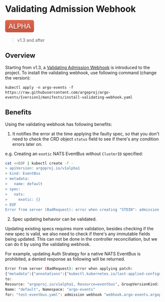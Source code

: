 # Validating Admission Webhook

![alpha](assets/alpha.svg)

> v1.3 and after

## Overview

Starting from v1.3, a
[Validating Admission Webhook](https://kubernetes.io/docs/reference/access-authn-authz/admission-controllers/#validatingadmissionwebhook)
is introduced to the project. To install the validating webhook, use following
command (change the version):

```shell
kubectl apply -n argo-events -f https://raw.githubusercontent.com/argoproj/argo-events/{version}/manifests/install-validating-webhook.yaml
```

## Benefits

Using the validating webhook has following benefits:

1. It notifies the error at the time applying the faulty spec, so that you don't
   need to check the CRD object `status` field to see if there's any condition
   errors later on.

e.g. Creating an `exotic` NATS EventBus without `ClusterID` specified:

```sh
cat <<EOF | kubectl create -f -
> apiVersion: argoproj.io/v1alpha1
> kind: EventBus
> metadata:
>   name: default
> spec:
>   nats:
>     exotic: {}
> EOF
Error from server (BadRequest): error when creating "STDIN": admission webhook "webhook.argo-events.argoproj.io" denied the request: "spec.nats.exotic.clusterID" is missing
```

2. Spec updating behavior can be validated.

Updating existing specs requires more validation, besides checking if the new
spec is valid, we also need to check if there's any immutable fields being
updated. This can not be done in the controller reconciliation, but we can do it
by using the validating webhook.

For example, updating Auth Strategy for a native NATS EventBus is prohibited, a
denied response as following will be returned.

```sh
Error from server (BadRequest): error when applying patch:
{"metadata":{"annotations":{"kubectl.kubernetes.io/last-applied-configuration":"{\"apiVersion\":\"argoproj.io/v1alpha1\",\"kind\":\"EventBus\",\"metadata\":{\"annotations\":{},\"name\":\"default\",\"namespace\":\"argo-events\"},\"spec\":{\"nats\":{\"native\":{\"replicas\":3}}}}\n"}},"spec":{"nats":{"native":{"auth":null,"maxAge":null,"securityContext":null}}}}
to:
Resource: "argoproj.io/v1alpha1, Resource=eventbus", GroupVersionKind: "argoproj.io/v1alpha1, Kind=EventBus"
Name: "default", Namespace: "argo-events"
for: "test-eventbus.yaml": admission webhook "webhook.argo-events.argoproj.io" denied the request: "spec.nats.native.auth" is immutable, can not be updated
```
